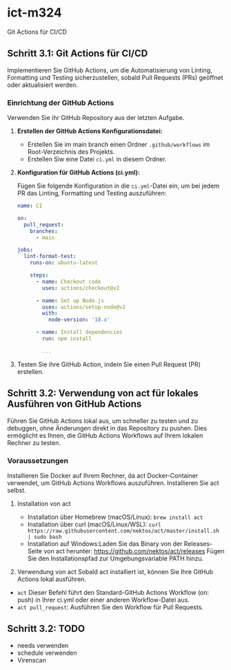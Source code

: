 # ict-m324

Git Actions für CI/CD

## Schritt 3.1: Git Actions für CI/CD

Implementieren Sie GitHub Actions, um die Automatisierung von Linting, Formatting und Testing sicherzustellen, sobald Pull Requests (PRs) geöffnet oder aktualisiert werden.

### Einrichtung der GitHub Actions

Verwenden Sie ihr GitHub Repository aus der letzten Aufgabe.

1. **Erstellen der GitHub Actions Konfigurationsdatei:**

   - Erstellen Sie im main branch einen Ordner `.github/workflows` im Root-Verzeichnis des Projekts.
   - Erstellen Siw eine Datei `ci.yml` in diesem Ordner.

2. **Konfiguration für GitHub Actions (ci.yml):**

   Fügen Sie folgende Konfiguration in die `ci.yml`-Datei ein, um bei jedem PR das Linting, Formatting und Testing auszuführen:

   ```yaml
   name: CI

   on:
     pull_request:
       branches:
         - main

   jobs:
     lint-format-test:
       runs-on: ubuntu-latest

       steps:
         - name: Checkout code
           uses: actions/checkout@v2

         - name: Set up Node.js
           uses: actions/setup-node@v2
           with:
             node-version: '18.x'

         - name: Install dependencies
           run: npm install

           ...
   ```

3. Testen Sie ihre GitHub Action, indem Sie einen Pull Request (PR) erstellen.

## Schritt 3.2: Verwendung von act für lokales Ausführen von GitHub Actions

Führen Sie GitHub Actions lokal aus, um schneller zu testen und zu debuggen, ohne Änderungen direkt in das Repository zu pushen. Dies ermöglicht es Ihnen, die GitHub Actions Workflows auf Ihrem lokalen Rechner zu testen.

### Voraussetzungen

Installieren Sie Docker auf Ihrem Rechner, da act Docker-Container verwendet, um GitHub Actions Workflows auszuführen.
Installieren Sie act selbst.

1. Installation von act

   - Installation über Homebrew (macOS/Linux): `brew install act`
   - Installation über curl (macOS/Linux/WSL): `curl https://raw.githubusercontent.com/nektos/act/master/install.sh | sudo bash`
   - Installation auf Windows:Laden Sie das Binary von der Releases-Seite von act herunter: https://github.com/nektos/act/releases
     Fügen Sie den Installationspfad zur Umgebungsvariable PATH hinzu.

2. Verwendung von act
   Sobald act installiert ist, können Sie Ihre GitHub Actions lokal ausführen.

- `act`
  Dieser Befehl führt den Standard-GitHub Actions Workflow (on: push) in Ihrer ci.yml oder einer anderen Workflow-Datei aus.
- `act pull_request`: Ausführen Sie den Workflow für Pull Requests.

## Schritt 3.2: TODO 
- needs verwenden
- schedule verwenden 
- Virenscan 

